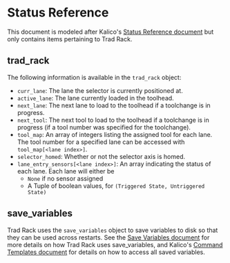 # Status Reference

This document is modeled after Kalico's
[Status Reference document](https://docs.kalico.gg/Status_Reference.html)
but only contains items pertaining to Trad Rack.

## trad_rack

The following information is available in the `trad_rack` object:

- `curr_lane`: The lane the selector is currently positioned at.
- `active_lane`: The lane currently loaded in the toolhead.
- `next_lane`: The next lane to load to the toolhead if a toolchange
  is in progress.
- `next_tool`: The next tool to load to the toolhead if a toolchange
  is in progress (if a tool number was specified for the toolchange).
- `tool_map`: An array of integers listing the assigned tool for each
  lane. The tool number for a specified lane can be accessed with
  `tool_map[<lane index>]`.
- `selector_homed`: Whether or not the selector axis is homed.
- `lane_entry_sensors[<lane index>]`: An array indicating the status of each lane. Each lane will either be
  - `None` if no sensor assigned
  - A Tuple of boolean values, for `(Triggered State, Untriggered State)`

## save_variables

Trad Rack uses the `save_variables` object to save variables to disk
so that they can be used across restarts. See the
[Save Variables document](Save_Variables.md) for more details
on how Trad Rack uses save_variables, and Kalico's
[Command Templates document](https://docs.kalico.gg/Command_Templates.html#save-variables-to-disk)
for details on how to access all saved variables.
